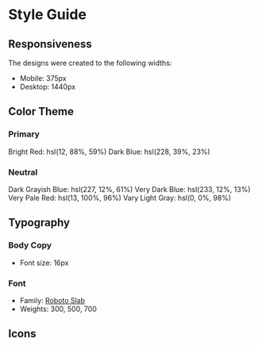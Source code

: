 # Style Guide

## Responsiveness

The designs were created to the following widths:

- Mobile: 375px
- Desktop: 1440px

## Color Theme

### Primary

Bright Red: hsl(12, 88%, 59%)
Dark Blue: hsl(228, 39%, 23%)

### Neutral

Dark Grayish Blue: hsl(227, 12%, 61%)
Very Dark Blue: hsl(233, 12%, 13%)
Very Pale Red: hsl(13, 100%, 96%)
Vary Light Gray: hsl(0, 0%, 98%)

## Typography

### Body Copy

- Font size: 16px

### Font

- Family: [Roboto Slab](https://fonts.google.com/specimen/Roboto+Slab)
- Weights: 300, 500, 700

## Icons
